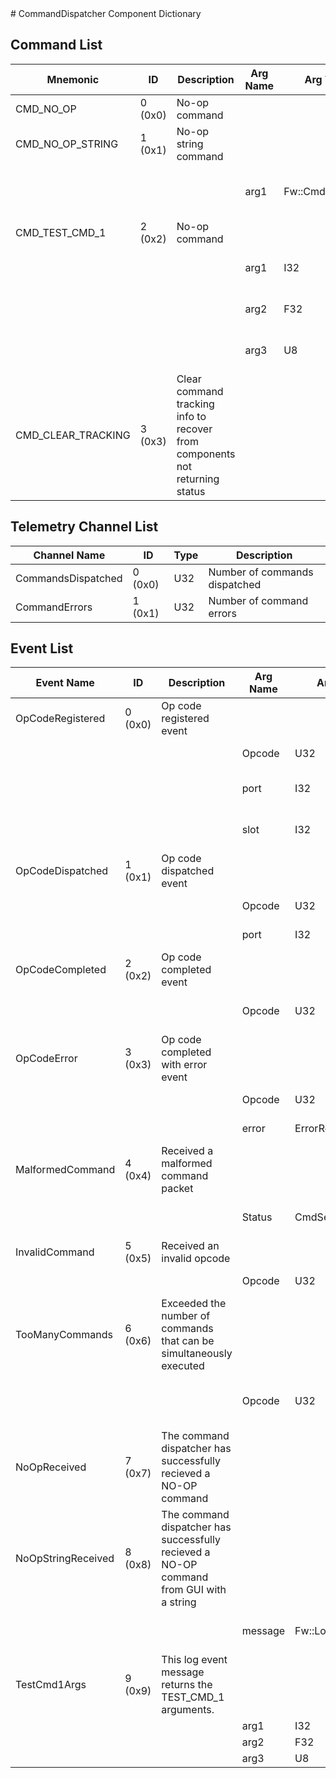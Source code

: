 <title>CommandDispatcher Component Dictionary</title>
# CommandDispatcher Component Dictionary


## Command List

|Mnemonic|ID|Description|Arg Name|Arg Type|Comment
|---|---|---|---|---|---|
|CMD_NO_OP|0 (0x0)|No-op command| | |   
|CMD_NO_OP_STRING|1 (0x1)|No-op string command| | |   
| | | |arg1|Fw::CmdStringArg|The String command argument|                    
|CMD_TEST_CMD_1|2 (0x2)|No-op command| | |   
| | | |arg1|I32|The I32 command argument|                    
| | | |arg2|F32|The F32 command argument|                    
| | | |arg3|U8|The U8 command argument|                    
|CMD_CLEAR_TRACKING|3 (0x3)|Clear command tracking info to recover from components not returning status| | |   

## Telemetry Channel List

|Channel Name|ID|Type|Description|
|---|---|---|---|
|CommandsDispatched|0 (0x0)|U32|Number of commands dispatched|
|CommandErrors|1 (0x1)|U32|Number of command errors|

## Event List

|Event Name|ID|Description|Arg Name|Arg Type|Arg Size|Description
|---|---|---|---|---|---|---|
|OpCodeRegistered|0 (0x0)|Op code registered event| | | | |
| | | |Opcode|U32||The opcode to register|    
| | | |port|I32||The registration port|    
| | | |slot|I32||The dispatch slot it was placed in|    
|OpCodeDispatched|1 (0x1)|Op code dispatched event| | | | |
| | | |Opcode|U32||The opcode dispatched|    
| | | |port|I32||The port dispatched to|    
|OpCodeCompleted|2 (0x2)|Op code completed event| | | | |
| | | |Opcode|U32||The I32 command argument|    
|OpCodeError|3 (0x3)|Op code completed with error event| | | | |
| | | |Opcode|U32||The opcode with the error|    
| | | |error|ErrorResponse||The error value|    
|MalformedCommand|4 (0x4)|Received a malformed command packet| | | | |
| | | |Status|CmdSerError||The deserialization error|    
|InvalidCommand|5 (0x5)|Received an invalid opcode| | | | |
| | | |Opcode|U32||Invalid opcode|    
|TooManyCommands|6 (0x6)|Exceeded the number of commands that can be simultaneously executed| | | | |
| | | |Opcode|U32||The opcode that overflowed the list|    
|NoOpReceived|7 (0x7)|The command dispatcher has successfully recieved a NO-OP command| | | | |
|NoOpStringReceived|8 (0x8)|The command dispatcher has successfully recieved a NO-OP command from GUI with a string| | | | |
| | | |message|Fw::LogStringArg&|40|The NO-OP string that is generated|    
|TestCmd1Args|9 (0x9)|This log event message returns the TEST_CMD_1 arguments.| | | | |
| | | |arg1|I32||Arg1|    
| | | |arg2|F32||Arg2|    
| | | |arg3|U8||Arg3|    
